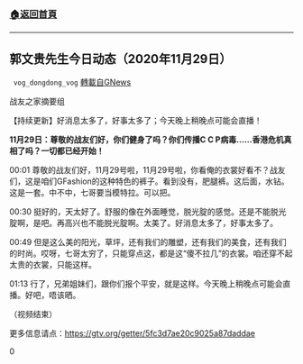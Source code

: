 ###  [:house:返回首頁](https://github.com/ourhimalayas/txt)
---

## 郭文贵先生今日动态（2020年11月29日）
` vog_dongdong_vog` [轉載自GNews](https://gnews.org/zh-hans/604726/)

战友之家摘要组

【持续更新】好消息太多了，好事太多了；今天晚上稍晚点可能会直播！

**11月29日：尊敬的战友们好，你们健身了吗？你们传播C C P病毒……香港危机真相了吗？一切都已经开始！**

00:01 尊敬的战友们好，11月29号啦，11月29号啦，你看俺的衣裳好看不？战友们，这是咱们GFashion的这种特色的裤子。看到没有，肥腿裤。这后面，水钻。这是一套。中不中，七哥要当模特拉。可以把。

00:30 挺好的，天太好了。舒服的像在外面睡觉，脱光腚的感觉。还是不能脱光腚啊，是吧。再高兴也不能脱光腚啊。太美了。好消息太多了，好事太多了。

00:49 但是这么美的阳光，草坪，还有我们的雕塑，还有我们的美食，还有我们的时尚。哎呀，七哥太穷了，只能穿点这，都是这“傻不拉几”的衣裳。咱还穿不起太贵的衣裳，只能这样。

01:13 行了，兄弟姐妹们，跟你们报个平安，就是这样。今天晚上稍晚点可能会直播。好吧，唔该晒。

（视频结束）

更多信息请点：https://gtv.org/getter/5fc3d7ae20c9025a87daddae

0
